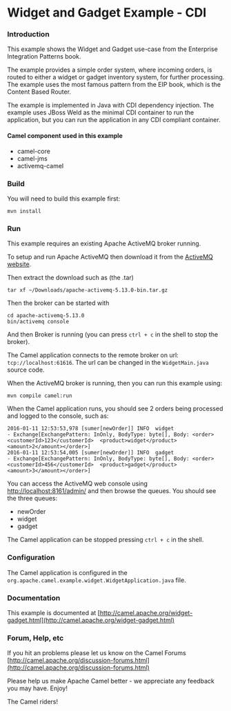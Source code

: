 # Widget and Gadget Example - CDI

### Introduction

This example shows the Widget and Gadget use-case from the Enterprise Integration Patterns book.

The example provides a simple order system, where incoming orders, is routed to either a widget or gadget inventory system,
for further processing. The example uses the most famous pattern from the EIP book, which is the Content Based Router.

The example is implemented in Java with CDI dependency injection.
The example uses JBoss Weld as the minimal CDI container to run the application,
but you can run the application in any CDI compliant container.

#### Camel component used in this example

* camel-core
* camel-jms
* activemq-camel

### Build 

You will need to build this example first:

    mvn install

### Run 

This example requires an existing Apache ActiveMQ broker running.

To setup and run Apache ActiveMQ then download it from the [ActiveMQ website](http://activemq.apache.org/).

Then extract the download such as (the .tar)

    tar xf ~/Downloads/apache-activemq-5.13.0-bin.tar.gz

Then the broker can be started with

    cd apache-activemq-5.13.0
    bin/activemq console

And then Broker is running (you can press `ctrl + c` in the shell to stop the broker).

The Camel application connects to the remote broker on url: `tcp://localhost:61616`.
The url can be changed in the `WidgetMain.java` source code.

When the ActiveMQ broker is running, then you can run this example using:

    mvn compile camel:run

When the Camel application runs, you should see 2 orders being processed and logged to the console, such as:
```
2016-01-11 12:53:53,978 [sumer[newOrder]] INFO  widget                         - Exchange[ExchangePattern: InOnly, BodyType: byte[], Body: <order>  <customerId>123</customerId>  <product>widget</product>  <amount>2</amount></order>]
2016-01-11 12:53:54,005 [sumer[newOrder]] INFO  gadget                         - Exchange[ExchangePattern: InOnly, BodyType: byte[], Body: <order>  <customerId>456</customerId>  <product>gadget</product>  <amount>3</amount></order>]
```

You can access the ActiveMQ web console using [http://localhost:8161/admin/](http://localhost:8161/admin/)
and then browse the queues. You should see the three queues:

 - newOrder
 - widget
 - gadget

The Camel application can be stopped pressing `ctrl + c` in the shell.

### Configuration

The Camel application is configured in the `org.apache.camel.example.widget.WidgetApplication.java` file.

### Documentation

This example is documented at
	[http://camel.apache.org/widget-gadget.html](http://camel.apache.org/widget-gadget.html)

### Forum, Help, etc 

If you hit an problems please let us know on the Camel Forums
  [http://camel.apache.org/discussion-forums.html](http://camel.apache.org/discussion-forums.html)

Please help us make Apache Camel better - we appreciate any feedback you may
have.  Enjoy!

The Camel riders!
